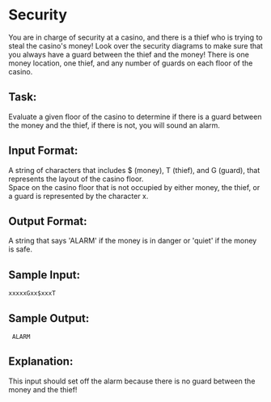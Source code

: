 ﻿# Security  

You are in charge of security at a casino, and there is a thief who is trying to steal the casino's money!  Look over the security diagrams to make sure that you always have a guard between the thief and the money!
There is one money location, one thief, and any number of guards on each floor of the casino.

## Task: 
Evaluate a given floor of the casino to determine if there is a guard between the money and the thief, if there is not, you will sound an alarm.

## Input Format:
A string of characters that includes $ (money), T (thief), and G (guard), that represents the layout of the casino floor.  
Space on the casino floor that is not occupied by either money, the thief, or a guard is represented by the character x.

## Output Format: 
A string that says 'ALARM' if the money is in danger or 'quiet' if the money is safe.

## Sample Input: 
```
xxxxxGxx$xxxT
```
## Sample Output:
```
 ALARM
 ```
## Explanation: 
This input should set off the alarm because there is no guard between the money and the thief!